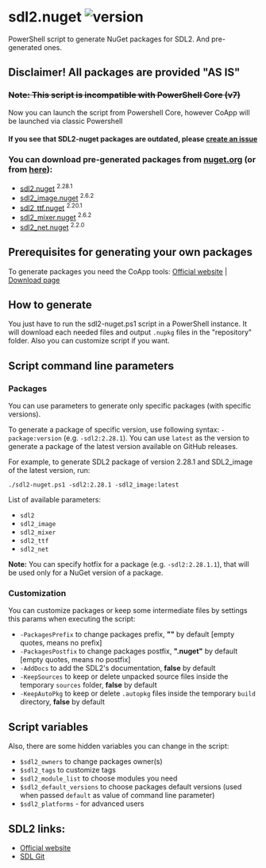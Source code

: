 # sdl2.nuget ![version](https://img.shields.io/github/v/tag/kosmotema/sdl2-nuget?label=version)

PowerShell script to generate NuGet packages for SDL2. And pre-generated ones.

## **Disclaimer! All packages are provided "AS IS"**

### ~~Note: This script is incompatible with PowerShell Core (v7)~~

Now you can launch the script from Powershell Core, however CoApp will be launched via classic Powershell

#### If you see that SDL2-nuget packages are outdated, please [create an issue](https://github.com/kosmotema/sdl2-nuget/issues/new)

### You can download pre-generated packages from [nuget.org](https://nuget.org) (or from [here](https://github.com/kosmotema/sdl2-nuget/releases/)):

- [sdl2.nuget](https://www.nuget.org/packages/sdl2.nuget/) <sup>2.28.1</sup>
- [sdl2_image.nuget](https://www.nuget.org/packages/sdl2_image.nuget/) <sup>2.6.2</sup>
- [sdl2_ttf.nuget](https://www.nuget.org/packages/sdl2_ttf.nuget/) <sup>2.20.1</sup>
- [sdl2_mixer.nuget](https://www.nuget.org/packages/sdl2_mixer.nuget/) <sup>2.6.2</sup>
- [sdl2_net.nuget](https://www.nuget.org/packages/sdl2_net.nuget/) <sup>2.2.0</sup>

## Prerequisites for generating your own packages

To generate packages you need the CoApp tools: [Official website](http://coapp.org) | [Download page](http://coapp.org/pages/releases.html)

## How to generate

You just have to run the sdl2-nuget.ps1 script in a PowerShell instance.
It will download each needed files and output `.nupkg` files in the "repository" folder.
Also you can customize script if you want.

## Script command line parameters

### Packages

You can use parameters to generate only specific packages (with specific versions).

To generate a package of specific version, use following syntax: `-package:version` (e.g. `-sdl2:2.28.1`). You can use `latest` as the version to generate a package of the latest version available on GitHub releases.

For example, to generate SDL2 package of version 2.28.1 and SDL2_image of the latest version, run:

```
./sdl2-nuget.ps1 -sdl2:2.28.1 -sdl2_image:latest
```

List of available parameters:

- `sdl2`
- `sdl2_image`
- `sdl2_mixer`
- `sdl2_ttf`
- `sdl2_net`

**Note:** You can specify hotfix for a package (e.g. `-sdl2:2.28.1.1`), that will be used only for a NuGet version of a package.

### Customization

You can customize packages or keep some intermediate files by settings this params when executing the script:

- `-PackagesPrefix` to change packages prefix, **""** by default [empty quotes, means no prefix]
- `-PackagesPostfix` to change packages postfix, **".nuget"** by default [empty quotes, means no postfix]
- `-AddDocs` to add the SDL2's documentation, **false** by default
- `-KeepSources` to keep or delete unpacked source files inside the temporary `sources` folder, **false** by default
- `-KeepAutoPkg` to keep or delete `.autopkg` files inside the temporary `build` directory, **false** by default

## Script variables

Also, there are some hidden variables you can change in the script:

- `$sdl2_owners` to change packages owner(s)
- `$sdl2_tags` to customize tags
- `$sdl2_module_list` to choose modules you need
- `$sdl2_default_versions` to choose packages default versions (used when passed `default` as value of command line parameter)
- `$sdl2_platforms` - for advanced users

## SDL2 links:

- [Official website](https://www.libsdl.org)
- [SDL Git](https://github.com/orgs/libsdl-org)
